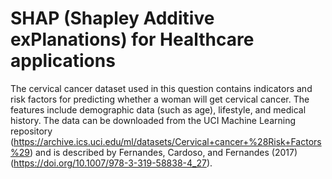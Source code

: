 #  SHAP (Shapley Additive exPlanations) for Healthcare applications

The cervical cancer dataset used in this question contains indicators and risk factors for predicting whether a woman will get cervical cancer. The features include demographic data (such as age), lifestyle, and medical history. The data can be downloaded from the UCI Machine Learning repository (https://archive.ics.uci.edu/ml/datasets/Cervical+cancer+%28Risk+Factors%29) and is described by Fernandes, Cardoso, and Fernandes (2017) (https://doi.org/10.1007/978-3-319-58838-4_27).
